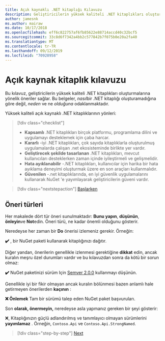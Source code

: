 ```yaml
---
title: Açık kaynaklı .NET kitaplığı Kılavuzu
description: Geliştiricilerin yüksek kaliteli .NET kitaplıkları oluşturmalarına yönelik en iyi yöntem önerileri.
author: jamesnk
ms.author: mairaw
ms.date: 10/17/2018
ms.openlocfilehash: eff6c822757af6fb85622e88714accd40c32bcf5
ms.sourcegitcommit: 33c8d6f7342a4bb2c577842b7f075b0e20a2fa40
ms.translationtype: MT
ms.contentlocale: tr-TR
ms.lasthandoff: 09/12/2019
ms.locfileid: "70928958"
---
```

# <a name="open-source-library-guidance"></a>Açık kaynak kitaplık kılavuzu

Bu kılavuz, geliştiricilerin yüksek kaliteli .NET kitaplıkları oluşturmalarına yönelik öneriler sağlar. Bu belgeler, *nasıl*bir .NET kitaplığı oluşturamadığına göre değil, *neden* ve ne *olduğuna* odaklanmaktadır.

Yüksek kaliteli açık kaynaklı .NET kitaplıklarının yönleri:

> [!div class="checklist"]
>
> * **Kapsamlı** .NET kitaplıkları birçok platformu, programlama dilini ve uygulamayı desteklemek için çaba harcar.
> * **Kararlı** -iyi .NET kitaplıkları, çok sayıda kitaplıklarla oluşturulmuş uygulamalarda çalışan .net ekosisteminde birlikte yer vardır.
> * **Geliştirecek şekilde tasarlanan** .NET kitaplıkları, mevcut kullanıcıları desteklerken zaman içinde iyileştirmeli ve gelişmelidir.
> * **Hata ayıklanabilir** -.NET kitaplıkları, kullanıcılar için harika bir hata ayıklama deneyimi oluşturmak üzere en son araçları kullanmalıdır.
> * **Güvenilen** -.net kitaplıklarında, en iyi güvenlik uygulamalarını kullanarak NuGet 'e yayımlayarak geliştiricilerin güveni vardır.

> [!div class="nextstepaction"]
> [Başlarken](./get-started.md)

## <a name="types-of-recommendations"></a>Öneri türleri

Her makalede dört tür öneri sunulmaktadır: **Bunu yapın**, **düşünün**, **önleyin**ve **Not**edin. Öneri türü, ne kadar önemli olduğunu gösterir.

Neredeyse her zaman bir **Do** önerisi izlemeniz gerekir. Örneğin:

**✔️** , bir NuGet paketi kullanarak kitaplığınızı dağıtır.

Diğer yandan, önerilerin genellikle izlenmesi gerektiğine **dikkat** edin, ancak kuralın meşru özel durumları vardır ve bu kılavuzdan sonra da kötü bir sorun olmaz:

**✔️** NuGet paketinizi sürüm Için [Semver 2.0.0](https://semver.org/) kullanmayı düşünün.

Genellikle iyi bir fikir olmayan ancak kuralın bölünmesi bazen anlamlı hale getirmeyen önerilerden **kaçının** :

**❌ Önlemek** Tam bir sürümü talep eden NuGet paket başvuruları.

Son **olarak, önermeyin,** neredeyse asla yapmanız gereken bir şeyi gösterir:

❌, Kitaplığınızın güçlü adlandırılmış ve tanımlayıcı olmayan sürümlerini **yayımlamaz** . Örneğin, `Contoso.Api` ve `Contoso.Api.StrongNamed`.

>[!div class="step-by-step"]
>[Next](get-started.md)
